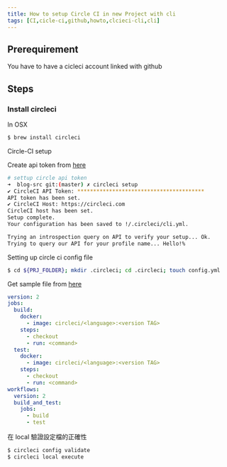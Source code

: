 ```yaml
---
title: How to setup Circle CI in new Project with cli
tags: [CI,cicle-ci,github,howto,clcieci-cli,cli]
---
```

## Prerequirement
You have to have a cicleci account linked with github

## Steps

### Install circleci

In OSX

```bash
$ brew install circleci
```

Circle-CI setup

Create api token from [here](https://circleci.com/account/api)

```bash
# settup circle api token
➜  blog-src git:(master) ✗ circleci setup
✔ CircleCI API Token: ****************************************
API token has been set.
✔ CircleCI Host: https://circleci.com
CircleCI host has been set.
Setup complete.
Your configuration has been saved to !/.circleci/cli.yml.

Trying an introspection query on API to verify your setup... Ok.
Trying to query our API for your profile name... Hello!%
```

Setting up circle ci config file
```bash
$ cd ${PRJ_FOLDER}; mkdir .circleci; cd .circleci; touch config.yml

```

Get sample file from [here](https://circleci.com/docs/2.0/example-configs/)

```yaml
version: 2
jobs:
  build:
    docker:
      - image: circleci/<language>:<version TAG>
    steps:
      - checkout
      - run: <command> 
  test:
    docker:
      - image: circleci/<language>:<version TAG>
    steps:
      - checkout
      - run: <command>
workflows:
  version: 2
  build_and_test:
    jobs:
      - build
      - test
```

在 local 驗證設定檔的正確性

```bash
$ circleci config validate
$ circleci local execute
```